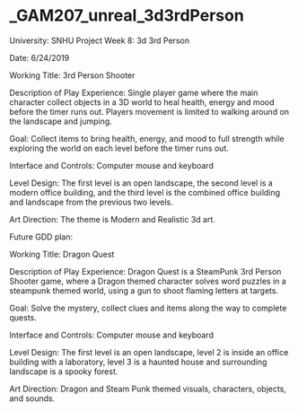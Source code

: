 # _GAM207_unreal_3d3rdPerson
University: SNHU Project Week 8:  3d 3rd Person

Date: 6/24/2019

Working Title: 3rd Person Shooter

Description of Play Experience: Single player game where the main character collect objects in a 3D world to heal health, energy and mood before the timer runs out. Players movement is limited to walking around on the landscape and jumping.

Goal: Collect items to bring health, energy, and mood to full strength while exploring the world on each level before the timer runs out.

Interface and Controls: Computer mouse and keyboard

Level Design: The first level is an open landscape, the second level is a modern office building, and the third level is the combined office building and landscape from the previous two levels.

Art Direction: The theme is Modern and Realistic 3d art.


Future GDD plan: 

Working Title: Dragon Quest 

Description of Play Experience: Dragon Quest is a SteamPunk 3rd Person Shooter game, where a Dragon themed character solves word puzzles in a steampunk themed world, using a gun to shoot flaming letters at targets. 

Goal: Solve the mystery, collect clues and items along the way to complete quests.

Interface and Controls: Computer mouse and keyboard

Level Design: The first level is an open landscape, level 2 is inside an office building with a laboratory, level 3 is a haunted house and surrounding landscape is a spooky forest.

Art Direction: Dragon and Steam Punk themed visuals, characters, objects, and sounds.
